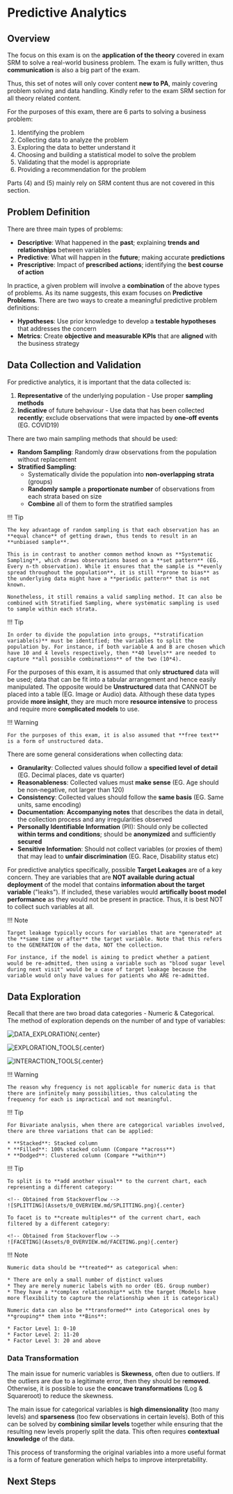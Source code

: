 # **Predictive Analytics**

## **Overview**

The focus on this exam is on the **application of the theory** covered in exam SRM to solve a real-world business problem. The exam is fully written, thus **communication** is also a big part of the exam.

Thus, this set of notes will only cover content **new to PA**, mainly covering problem solving and data handling. Kindly refer to the exam SRM section for all theory related content.

For the purposes of this exam, there are 6 parts to solving a business problem:

1. Identifying the problem
2. Collecting data to analyze the problem
3. Exploring the data to better understand it
4. Choosing and building a statistical model to solve the problem
5. Validating that the model is appropriate
6. Providing a recommendation for the problem

Parts (4) and (5) mainly rely on SRM content thus are not covered in this section. 

## **Problem Definition**

There are three main types of problems:

* **Descriptive**: What happened in the **past**; explaining **trends and relationships** between variables
* **Predictive**: What will happen in the **future**; making accurate **predictions**
* **Prescriptive**: Impact of **prescribed actions**; identifying the **best course of action**

In practice, a given problem will involve a **combination** of the above types of problems. As its name suggests, this exam focuses on **Predictive Problems**. There are two ways to create a meaningful predictive problem definitions:

* **Hypotheses**: Use prior knowledge to develop a **testable hypotheses** that addresses the concern
* **Metrics**: Create **objective and measurable KPIs** that are **aligned** with the business strategy

## **Data Collection and Validation**

For predictive analytics, it is important that the data collected is:

1. **Representative** of the underlying population - Use proper **sampling methods**
2. **Indicative** of future behaviour - Use data that has been collected **recently**; exclude observations that were impacted by **one-off events** (EG. COVID19)

There are two main sampling methods that should be used:

* **Random Sampling**: Randomly draw observations from the population without replacement
* **Stratified Sampling**:
  * Systematically divide the population into **non-overlapping strata** (groups)
  * **Randomly sample** a **proportionate number** of observations from each strata based on size
  * **Combine** all of them to form the stratified samples

!!! Tip

    The key advantage of random sampling is that each observation has an **equal chance** of getting drawn, thus tends to result in an **unbiased sample**.

    This is in contrast to another common method known as **Systematic Sampling**, which draws observations based on a **set pattern** (EG. Every n-th observation). While it ensures that the sample is **evenly spread throughout the population**, it is still **prone to bias** as the underlying data might have a **periodic pattern** that is not known.

    Nonetheless, it still remains a valid sampling method. It can also be combined with Stratified Sampling, where systematic sampling is used to sample within each strata.

!!! Tip

    In order to divide the population into groups, **stratification variable(s)** must be identified; the variables to split the population by. For instance, if both variable A and B are chosen which have 10 and 4 levels respectively, then **40 levels** are needed to capture **all possible combinations** of the two (10*4).

For the purposes of this exam, it is assumed that only **structured** data will be used; data that can be fit into a tabular arrangement and hence easily manipulated. The opposite would be **Unstructured** data that CANNOT be placed into a table (EG. Image or Audio) data. Although these data types provide **more insight**, they are much more **resource intensive** to process and require more **complicated models** to use.

!!! Warning

    For the purposes of this exam, it is also assumed that **free text** is a form of unstructured data.

There are some general considerations when collecting data:

* **Granularity**: Collected values should follow a **specified level of detail** (EG. Decimal places, date vs quarter)
* **Reasonableness**: Collected values must **make sense** (EG. Age should be non-negative, not larger than 120)
* **Consistency**: Collected values should follow the **same basis** (EG. Same units, same encoding)
* **Documentation**: **Accompanying notes** that describes the data in detail, the collection process and any irregularities observed
* **Personally Identifiable Information** (PII): Should only be collected **within terms and conditions**; should be **anonymized** and sufficiently **secured**
* **Sensitive Information**: Should not collect variables (or proxies of them) that may lead to **unfair discrimination** (EG. Race, Disability status etc)

For predictive analytics specifically, possible **Target Leakages** are of a key concern. They are variables that are **NOT available during actual deployment** of the model that contains **information about the target variable** ("leaks"). If included, these variables would **artifically boost model performance** as they would not be present in practice. Thus, it is best NOT to collect such variables at all.

!!! Note

    Target leakage typically occurs for variables that are *generated* at the **same time or after** the target variable. Note that this refers to the GENERATION of the data, NOT the collection.

    For instance, if the model is aiming to predict whether a patient would be re-admitted, then using a variable such as "blood sugar level during next visit" would be a case of target leakage because the variable would only have values for patients who ARE re-admitted.


## **Data Exploration**

Recall that there are two broad data categories - Numeric & Categorical. The method of exploration depends on the number of and type of variables:

<!-- Obtained from ACTEX PA Cheat Sheet -->
![DATA_EXPLORATION](Assets/0_OVERVIEW.md/DATA_EXPLORATION.png){.center}

<!-- Obtained from ACTEX PA Cheat Sheet -->
![EXPLORATION_TOOLS](Assets/0_OVERVIEW.md/EXPLORATION_TOOLS.png){.center}

<!-- Obtained from ACTEX PA Cheat Sheet -->
![INTERACTION_TOOLS](Assets/0_OVERVIEW.md/INTERACTION_TOOLS.png){.center}

!!! Warning

    The reason why frequency is not applicable for numeric data is that there are infinitely many possibilities, thus calculating the frequency for each is impractical and not meaningful.

!!! Tip

    For Bivariate analysis, when there are categorical variables involved, there are three variations that can be applied:

    * **Stacked**: Stacked column
    * **Filled**: 100% stacked column (Compare **across**)
    * **Dodged**: Clustered column (Compare **within**)

!!! Tip

    To split is to **add another visual** to the current chart, each representing a different category:

    <!-- Obtained from Stackoverflow -->    
    ![SPLITTING](Assets/0_OVERVIEW.md/SPLITTING.png){.center}

    To facet is to **create multiples** of the current chart, each filtered by a different category:

    <!-- Obtained from Stackoverflow -->
    ![FACETING](Assets/0_OVERVIEW.md/FACETING.png){.center}

!!! Note

    Numeric data should be **treated** as categorical when:

    * There are only a small number of distinct values
    * They are merely numeric labels with no order (EG. Group number)
    * They have a **complex relationship** with the target (Models have more flexibility to capture the relationship when it is categorical)

    Numeric data can also be **transformed** into Categorical ones by **grouping** them into **Bins**:

    * Factor Level 1: 0-10
    * Factor Level 2: 11-20
    * Factor Level 3: 20 and above

### **Data Transformation**

The main issue for numeric variables is **Skewness**, often due to outliers. If the outliers are due to a legitimate error, then they should be r**emoved**. Otherwise, it is possible to use the **concave transformations** (Log & Squareroot) to reduce the skewness.

The main issue for categorical variables is **high dimensionality** (too many levels) and **sparseness** (too few observations in certain levels). Both of this can be solved by **combining similar levels** together while ensuring that the resulting new levels properly split the data. This often requires **contextual knowledge** of the data.

This process of transforming the original variables into a more useful format is a form of feature generation which helps to improve interpretability. 

## Next Steps
